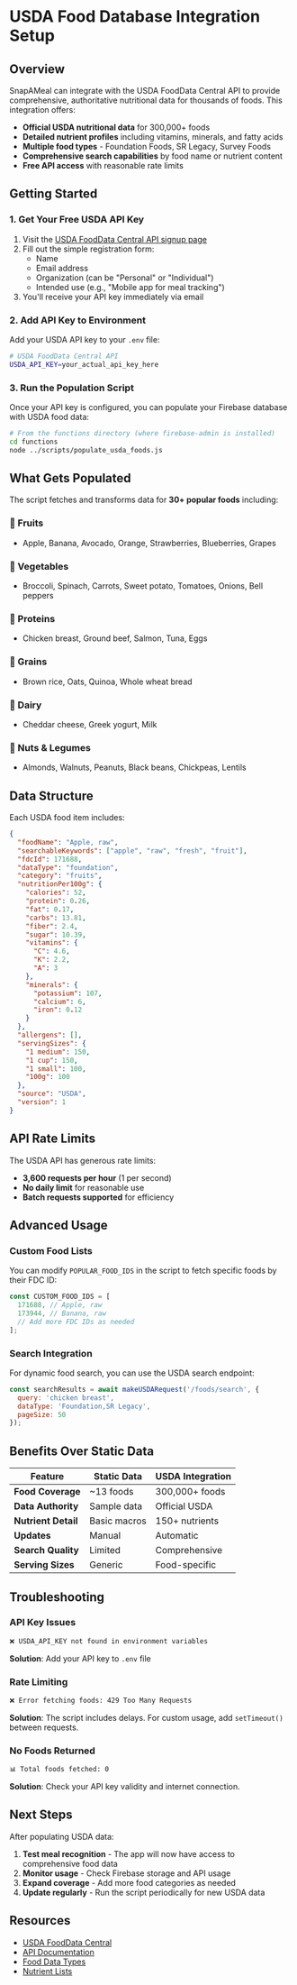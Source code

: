 # USDA Food Database Integration Setup

## Overview
SnapAMeal can integrate with the USDA FoodData Central API to provide comprehensive, authoritative nutritional data for thousands of foods. This integration offers:

- **Official USDA nutritional data** for 300,000+ foods
- **Detailed nutrient profiles** including vitamins, minerals, and fatty acids
- **Multiple food types** - Foundation Foods, SR Legacy, Survey Foods
- **Comprehensive search capabilities** by food name or nutrient content
- **Free API access** with reasonable rate limits

## Getting Started

### 1. Get Your Free USDA API Key

1. Visit the [USDA FoodData Central API signup page](https://fdc.nal.usda.gov/api-key-signup.html)
2. Fill out the simple registration form:
   - Name
   - Email address
   - Organization (can be "Personal" or "Individual")
   - Intended use (e.g., "Mobile app for meal tracking")
3. You'll receive your API key immediately via email

### 2. Add API Key to Environment

Add your USDA API key to your `.env` file:

```bash
# USDA FoodData Central API
USDA_API_KEY=your_actual_api_key_here
```

### 3. Run the Population Script

Once your API key is configured, you can populate your Firebase database with USDA food data:

```bash
# From the functions directory (where firebase-admin is installed)
cd functions
node ../scripts/populate_usda_foods.js
```

## What Gets Populated

The script fetches and transforms data for **30+ popular foods** including:

### 🍎 Fruits
- Apple, Banana, Avocado, Orange, Strawberries, Blueberries, Grapes

### 🥬 Vegetables  
- Broccoli, Spinach, Carrots, Sweet potato, Tomatoes, Onions, Bell peppers

### 🍗 Proteins
- Chicken breast, Ground beef, Salmon, Tuna, Eggs

### 🌾 Grains
- Brown rice, Oats, Quinoa, Whole wheat bread

### 🥛 Dairy
- Cheddar cheese, Greek yogurt, Milk

### 🥜 Nuts & Legumes
- Almonds, Walnuts, Peanuts, Black beans, Chickpeas, Lentils

## Data Structure

Each USDA food item includes:

```json
{
  "foodName": "Apple, raw",
  "searchableKeywords": ["apple", "raw", "fresh", "fruit"],
  "fdcId": 171688,
  "dataType": "foundation",
  "category": "fruits",
  "nutritionPer100g": {
    "calories": 52,
    "protein": 0.26,
    "fat": 0.17,
    "carbs": 13.81,
    "fiber": 2.4,
    "sugar": 10.39,
    "vitamins": {
      "C": 4.6,
      "K": 2.2,
      "A": 3
    },
    "minerals": {
      "potassium": 107,
      "calcium": 6,
      "iron": 0.12
    }
  },
  "allergens": [],
  "servingSizes": {
    "1 medium": 150,
    "1 cup": 150,
    "1 small": 100,
    "100g": 100
  },
  "source": "USDA",
  "version": 1
}
```

## API Rate Limits

The USDA API has generous rate limits:
- **3,600 requests per hour** (1 per second)
- **No daily limit** for reasonable use
- **Batch requests supported** for efficiency

## Advanced Usage

### Custom Food Lists
You can modify `POPULAR_FOOD_IDS` in the script to fetch specific foods by their FDC ID:

```javascript
const CUSTOM_FOOD_IDS = [
  171688, // Apple, raw
  173944, // Banana, raw
  // Add more FDC IDs as needed
];
```

### Search Integration
For dynamic food search, you can use the USDA search endpoint:

```javascript
const searchResults = await makeUSDARequest('/foods/search', {
  query: 'chicken breast',
  dataType: 'Foundation,SR Legacy',
  pageSize: 50
});
```

## Benefits Over Static Data

| Feature | Static Data | USDA Integration |
|---------|-------------|------------------|
| **Food Coverage** | ~13 foods | 300,000+ foods |
| **Data Authority** | Sample data | Official USDA |
| **Nutrient Detail** | Basic macros | 150+ nutrients |
| **Updates** | Manual | Automatic |
| **Search Quality** | Limited | Comprehensive |
| **Serving Sizes** | Generic | Food-specific |

## Troubleshooting

### API Key Issues
```bash
❌ USDA_API_KEY not found in environment variables
```
**Solution**: Add your API key to `.env` file

### Rate Limiting
```bash
❌ Error fetching foods: 429 Too Many Requests
```
**Solution**: The script includes delays. For custom usage, add `setTimeout()` between requests.

### No Foods Returned
```bash
📊 Total foods fetched: 0
```
**Solution**: Check your API key validity and internet connection.

## Next Steps

After populating USDA data:

1. **Test meal recognition** - The app will now have access to comprehensive food data
2. **Monitor usage** - Check Firebase storage and API usage
3. **Expand coverage** - Add more food categories as needed
4. **Update regularly** - Run the script periodically for new USDA data

## Resources

- [USDA FoodData Central](https://fdc.nal.usda.gov/)
- [API Documentation](https://fdc.nal.usda.gov/api-guide.html)
- [Food Data Types](https://fdc.nal.usda.gov/data-documentation.html)
- [Nutrient Lists](https://fdc.nal.usda.gov/portal-data/external/dataDictionary) 